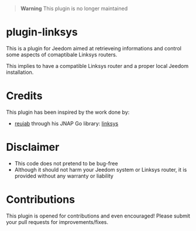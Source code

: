 > **Warning**
> This plugin is no longer maintained

# plugin-linksys
This is a plugin for Jeedom aimed at retrieveing informations and control some aspects of comaptibale Linksys routers.

This implies to have a compatible Linksys router and a proper local Jeedom installation.

# Credits
This plugin has been inspired by the work done by:
- [reujab](https://github.com/reujab) through his JNAP Go library: [linksys](https://github.com/reujab/linksys)

# Disclaimer
- This code does not pretend to be bug-free
- Although it should not harm your Jeedom system or Linksys router, it is provided without any warranty or liability

# Contributions
This plugin is opened for contributions and even encouraged! Please submit your pull requests for improvements/fixes.
